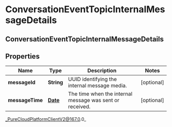 # ConversationEventTopicInternalMessageDetails

## ConversationEventTopicInternalMessageDetails

## Properties

|Name | Type | Description | Notes|
|------------ | ------------- | ------------- | -------------|
| **messageId** | **String** | UUID identifying the internal message media. | [optional] |
| **messageTime** | [**Date**](Date) | The time when the internal message was sent or received. | [optional] |



_PureCloudPlatformClientV2@167.0.0_
